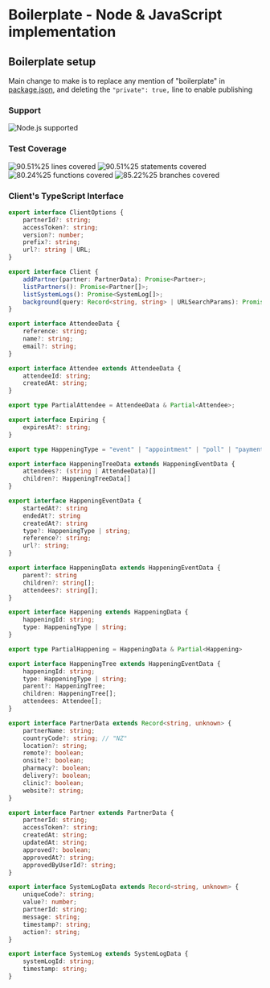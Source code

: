 # Boilerplate - Node & JavaScript implementation

## Boilerplate setup

Main change to make is to replace any mention of "boilerplate" in [package.json](./package.json), and 
deleting the `"private": true,` line to enable publishing 

[//]: # (badges)

### Support

 ![Node.js supported](https://img.shields.io/badge/node-%3E%3D18.7.0-blue) 

### Test Coverage

 ![90.51%25 lines covered](https://img.shields.io/badge/lines-90.51%25-brightgreen) ![90.51%25 statements covered](https://img.shields.io/badge/statements-90.51%25-brightgreen) ![80.24%25 functions covered](https://img.shields.io/badge/functions-80.24%25-brightgreen) ![85.22%25 branches covered](https://img.shields.io/badge/branches-85.22%25-brightgreen)

[//]: # (badges)

### Client's TypeScript Interface

[//]: # (typescript client)

```typescript
export interface ClientOptions {
    partnerId?: string;
    accessToken?: string;
    version?: number;
    prefix?: string;
    url?: string | URL;
}

export interface Client {
    addPartner(partner: PartnerData): Promise<Partner>;
    listPartners(): Promise<Partner[]>;
    listSystemLogs(): Promise<SystemLog[]>;
    background(query: Record<string, string> | URLSearchParams): Promise<void>;
}

export interface AttendeeData {
    reference: string;
    name?: string;
    email?: string;
}

export interface Attendee extends AttendeeData {
    attendeeId: string;
    createdAt: string;
}

export type PartialAttendee = AttendeeData & Partial<Attendee>;

export interface Expiring {
    expiresAt?: string;
}

export type HappeningType = "event" | "appointment" | "poll" | "payment" | "bill" | "";

export interface HappeningTreeData extends HappeningEventData {
    attendees?: (string | AttendeeData)[]
    children?: HappeningTreeData[]
}

export interface HappeningEventData {
    startedAt?: string
    endedAt?: string
    createdAt?: string
    type?: HappeningType | string;
    reference?: string;
    url?: string;
}

export interface HappeningData extends HappeningEventData {
    parent?: string
    children?: string[];
    attendees?: string[];
}

export interface Happening extends HappeningData {
    happeningId: string;
    type: HappeningType | string;
}

export type PartialHappening = HappeningData & Partial<Happening>

export interface HappeningTree extends HappeningEventData {
    happeningId: string;
    type: HappeningType | string;
    parent?: HappeningTree;
    children: HappeningTree[];
    attendees: Attendee[];
}

export interface PartnerData extends Record<string, unknown> {
    partnerName: string;
    countryCode?: string; // "NZ"
    location?: string;
    remote?: boolean;
    onsite?: boolean;
    pharmacy?: boolean;
    delivery?: boolean;
    clinic?: boolean;
    website?: string;
}

export interface Partner extends PartnerData {
    partnerId: string;
    accessToken?: string;
    createdAt: string;
    updatedAt: string;
    approved?: boolean;
    approvedAt?: string;
    approvedByUserId?: string;
}

export interface SystemLogData extends Record<string, unknown> {
    uniqueCode?: string;
    value?: number;
    partnerId: string;
    message: string;
    timestamp?: string;
    action?: string;
}

export interface SystemLog extends SystemLogData {
    systemLogId: string;
    timestamp: string;
}
```

[//]: # (typescript client)